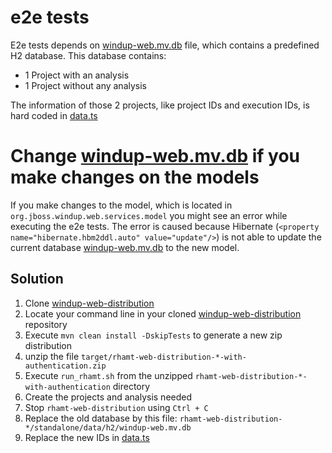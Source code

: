 e2e tests
=====================

E2e tests depends on [windup-web.mv.db](src/main/resources/h2/windup-web.mv.db) file, which contains a predefined H2 database.
This database contains:

- 1 Project with an analysis
- 1 Project without any analysis
 
The information of those 2 projects, like project IDs and execution IDs, is hard coded in [data.ts](src/main/npm/e2e/utils/data.ts) 

Change [windup-web.mv.db](src/main/resources/h2/windup-web.mv.db) if you make changes on the models
======================================
If you make changes to the model, which is located in `org.jboss.windup.web.services.model` you might see an error while executing the e2e tests.
The error is caused because Hibernate (`<property name="hibernate.hbm2ddl.auto" value="update"/>`) is not able to update the current database [windup-web.mv.db](src/main/resources/h2/windup-web.mv.db) to the new model.

Solution
-------------

1. Clone [windup-web-distribution](https://github.com/windup/windup-web-distribution)
1. Locate your command line in your cloned [windup-web-distribution](https://github.com/windup/windup-web-distribution) repository
1. Execute `mvn clean install -DskipTests` to generate a new zip distribution
1. unzip the file `target/rhamt-web-distribution-*-with-authentication.zip`
1. Execute `run_rhamt.sh` from the unzipped `rhamt-web-distribution-*-with-authentication` directory
1. Create the projects and analysis needed
1. Stop `rhamt-web-distribution` using `Ctrl + C`
1. Replace the old database by this file: `rhamt-web-distribution-*/standalone/data/h2/windup-web.mv.db`
1. Replace the new IDs in [data.ts](src/main/npm/e2e/utils/data.ts)